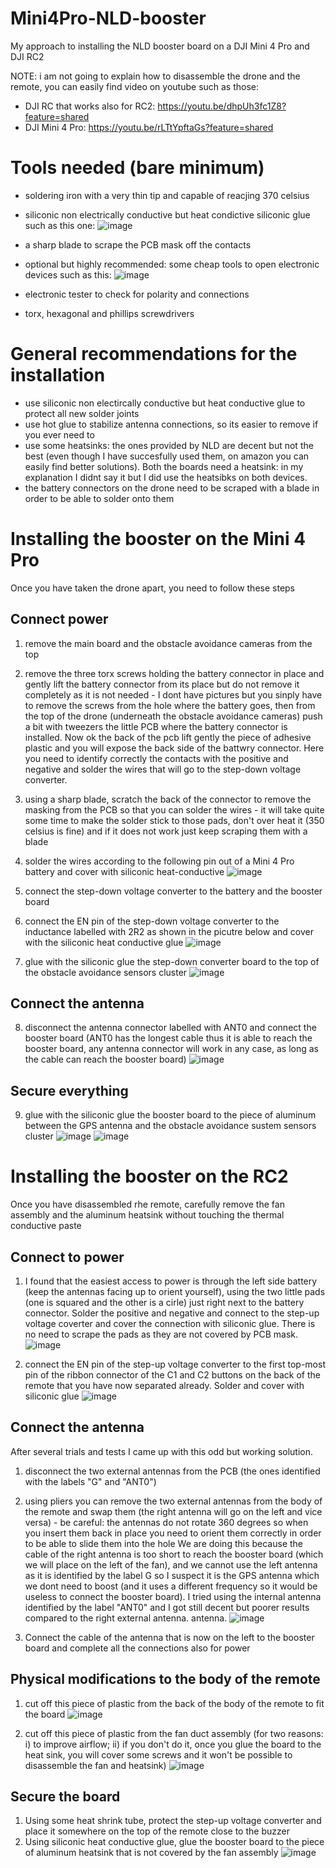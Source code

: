 # Mini4Pro-NLD-booster
My approach to installing the NLD booster board on a DJI Mini 4 Pro and DJI RC2

NOTE: i am not going to explain how to disassemble the drone and the remote, you can easily find video on youtube such as those:
- DJI RC that works also for RC2: https://youtu.be/dhpUh3fc1Z8?feature=shared
- DJI Mini 4 Pro: https://youtu.be/rLTtYpftaGs?feature=shared

# Tools needed (bare minimum)
- soldering iron with a very thin tip and capable of reacjing 370 celsius
- siliconic non electrically conductive but heat condictive siliconic glue such as this one: ![image](https://github.com/giovi321/Mini4Pro-NLD-booster/assets/6443515/fb9df867-cef5-47da-afac-7003497bc3ed)

- a sharp blade to scrape the PCB mask off the contacts
- optional but highly recommended: some cheap tools to open electronic devices such as this: 
![image](https://github.com/giovi321/Mini4Pro-NLD-booster/assets/6443515/f758fa75-01d6-4dda-90e6-f5000c77d285)

- electronic tester to check for polarity and connections
- torx, hexagonal and phillips screwdrivers

# General recommendations for the installation
- use siliconic non electircally conductive but heat conductive glue to protect all new solder joints
- use hot glue to stabilize antenna connections, so its easier to remove if you ever need to
- use some heatsinks: the ones provided by NLD are decent but not the best (even though I have succesfully used them, on amazon you can easily find better solutions). Both the boards need a heatsink: in my explanation I didnt say it but I did use the heatsibks on both devices. 
- the battery connectors on the drone need to be scraped with a blade in order to be able to solder onto them

# Installing the booster on the Mini 4 Pro
Once you have taken the drone apart, you need to follow these steps

## Connect power
1) remove the main board and the obstacle avoidance cameras from the top
2) remove the three torx screws holding the battery connector in place and gently lift the battery connector from its place but do not remove it completely as it is not needed - I dont have pictures but you sinply have to remove the screws from the hole where the battery goes, then from the top of the drone (underneath the obstacle avoidance cameras) push a bit with tweezers the little PCB where the battery connector is installed. Now ok the back of the pcb lift gently the piece of adhesive plastic and you will expose the back side of the battwry connector. Here you need to identify correctly the contacts with the positive and negative and solder the wires that will go to the step-down voltage converter. 
3) using a sharp blade, scratch the back of the connector to remove the masking from the PCB so that you can solder the wires - it will take quite some time to make the solder stick to those pads, don't over heat it (350 celsius is fine) and if it does not work just keep scraping them with a blade
4) solder the wires according to the following pin out of a Mini 4 Pro battery and cover with siliconic heat-conductive
![image](https://github.com/giovi321/Mini4Pro-NLD-booster/assets/6443515/85232647-8a49-44d1-b3a3-88f20bb655ff)

6) connect the step-down voltage converter to the battery and the booster board
7) connect the EN pin of the step-down voltage converter to the inductance labelled with 2R2 as shown in the picutre below and cover with the siliconic heat conductive glue
![image](https://github.com/giovi321/Mini4Pro-NLD-booster/assets/6443515/4d84ec24-1892-418b-a313-3f99b1996834)


8) glue with the siliconic glue the step-down converter board to the top of the obstacle avoidance sensors cluster
![image](https://github.com/giovi321/Mini4Pro-NLD-booster/assets/6443515/6e45433c-1c5e-4add-b2a9-b0326a34729f)


## Connect the antenna
8) disconnect the antenna connector labelled with ANT0 and connect the booster board (ANT0 has the longest cable thus it is able to reach the booster board, any antenna connector will work in any case, as long as the cable can reach the booster board)
![image](https://github.com/giovi321/Mini4Pro-NLD-booster/assets/6443515/7903fb15-44de-485e-b4e8-a11b95d597a6)

## Secure everything
9) glue with the siliconic glue the booster board to the piece of aluminum between the GPS antenna and the obstacle avoidance sustem sensors cluster
![image](https://github.com/giovi321/Mini4Pro-NLD-booster/assets/6443515/0cf86dd7-0990-4a75-bb7f-b0593a43f2f9)
![image](https://github.com/giovi321/Mini4Pro-NLD-booster/assets/6443515/ce52ea50-1f77-40a8-8729-f0c561dd3514)


# Installing the booster on the RC2
Once you have disassembled rhe remote, carefully remove the fan assembly and the aluminum heatsink without touching the thermal conductive paste

## Connect to power
1) I found that the easiest access to power is through the left side battery (keep the antennas facing up to orient yourself), using the two little pads (one is squared and the other is a cirle) just right next to the battery connector.
Solder the positive and negative and connect to the step-up voltage coverter and cover the connection with siliconic glue. There is no need to scrape the pads as they are not covered by PCB mask. 
![image](https://github.com/giovi321/Mini4Pro-NLD-booster/assets/6443515/1144d95c-4b53-4d06-9aa7-2db23c76e58d)


2) connect the EN pin of the step-up voltage converter to the first top-most pin of the ribbon connector of the C1 and C2 buttons on the back of the remote that you have now separated already. Solder and cover with siliconic glue
![image](https://github.com/giovi321/Mini4Pro-NLD-booster/assets/6443515/d6538b95-d831-4211-81aa-60e8f58ce8e2)


## Connect the antenna
After several trials and tests I came up with this odd but working solution.
1) disconnect the two external antennas from the PCB (the ones identified with the labels "G" and "ANT0")
2) using pliers you can remove the two external antennas from the body of the remote and swap them (the right antenna will go on the left and vice versa) - be careful: the antennas do not rotate 360 degrees so when you insert them back in place you need to orient them correctly in order to be able to slide them into the hole
We are doing this because the cable of the right antenna is too short to reach the booster board (which we will place on the left of the fan), and we cannot use the left antenna as it is identified by the label G so I suspect it is the GPS antenna which we dont need to boost (and it uses a different frequency so it would be useless to connect the booster board). I tried using the internal antenna identified by the label "ANT0" and I got still decent but poorer results compared to the right external antenna.
antenna.
![image](https://github.com/giovi321/Mini4Pro-NLD-booster/assets/6443515/f2bc9e08-3cb4-4564-bdf7-241a2d84e6b5)


4) Connect the cable of the antenna that is now on the left to the booster board and complete all the connections also for power

## Physical modifications to the body of the remote
1) cut off this piece of plastic from the back of the body of the remote to fit the board
![image](https://github.com/giovi321/Mini4Pro-NLD-booster/assets/6443515/f35226de-ad03-4066-93e3-cf653aedede5)

2) cut off this piece of plastic from the fan duct assembly (for two reasons: i) to improve airflow; ii) if you don't do it, once you glue the board to the heat sink, you will cover some screws and it won't be possible to disassemble the fan and heatsink)
![image](https://github.com/giovi321/Mini4Pro-NLD-booster/assets/6443515/33c829ed-c83b-4500-8a85-00e149a86f4c)

## Secure the board
1) Using some heat shrink tube, protect the step-up voltage converter and place it somewhere on the top of the remote close to the buzzer
2) Using siliconic heat conductive glue, glue the booster board to the piece of aluminum heatsink that is not covered by the fan assembly
![image](https://github.com/giovi321/Mini4Pro-NLD-booster/assets/6443515/9688204c-b10f-492b-966f-5c18c4167203)
